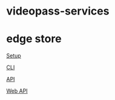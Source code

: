 # videopass-services


# edge store
[Setup](https://github.com/thetatoken/theta-edge-store-demos/blob/main/docs/SETUP.md#edgestore-setup)

[CLI](https://github.com/thetatoken/theta-edge-store-demos/blob/main/docs/CLI.md#edgestore-command-line-reference)

[API](https://github.com/thetatoken/theta-edge-store-demos/blob/main/docs/API.md)

[Web API](https://docs.thetatoken.org/docs/theta-edgestore-gateway-alpha)